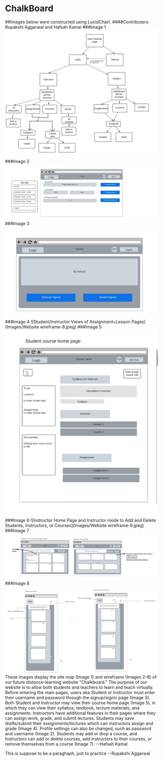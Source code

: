 # ChalkBoard
##Images below were constructed using LucidChart. 
####Contributers: Rupakshi Aggarwal and Hafsah Kamal
###Image 1
![Site Map](Images/Site_map.jpeg)
###Image 2
![NavBar and Profile Page](Images/Website_wireframe.jpeg)
###Image 3
![Student/Instructor Sign Up](Images/Website_wireframe-2.jpeg)
###Image 4
![Student/Instructor Views of Assignment+Lesson Pages](Images/Website wireframe-8.jpeg)
###Image 5
![Student Course Home Page](Images/Website_wireframe-4.jpeg)
###Image 6
![Instructor Home Page and Instructor mode to Add and Delete Students, Instructors, or Courses](Images/Website wireframe-9.jpeg)
###Image 7
![Search page and courses page for Student and Instructor](Images/Website_wireframe-6.jpeg)
###Image 8
![Responsive Width Display](Images/Different_screen_sizes.jpeg)
These images display the site map (Image 1) and wireframe (Images 2-8) of our future distance-learning website "Chalkboard." 
The purpose of our website is to allow both students and teachers to learn and teach virtually. 
Before entering the main pages, users aka Student or Instructor must enter their username and password through the signup/signin page (Image 3).
Both Student and Instructor may view their course home page (Image 5), in which 
they can view their syllabus, textbook, lecture materials, and assignments.
Instructors have additional features in their pages where they can assign work, 
grade, and submit lectures. Students may save drafts/submit their assignments/lectures
which can instructors assign and grade (Image 4). 
Profile settings can also be changed, such as password and username (Image 2).
Students may add or drop a course, and Instructors can add or delete courses, 
add instructors to their courses, or remove themselves from a course (Image 7). --Hafsah Kamal

This is suppose to be a paraghaph, just to practice --Rupakshi Aggarwal